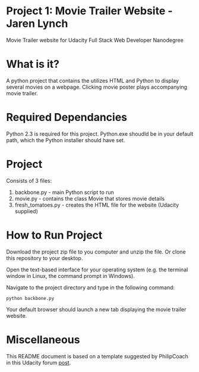 # Project 1: Movie Trailer Website - Jaren Lynch

Movie Trailer website for Udacity Full Stack Web Developer Nanodegree

# What is it?

A python project that contains the utilizes HTML and Python to display several movies on a webpage. Clicking movie poster plays accompanying movie trailer.

# Required Dependancies

Python 2.3 is required for this project. Python.exe shoudld be in your default path, which the Python installer should have set. 

# Project

Consists of 3 files:

1. backbone.py - main Python script to run
2. movie.py - contains the class Movie that stores movie details
3. fresh_tomatoes.py - creates the HTML file for the website (Udacity supplied)

# How to Run Project

Download the project zip file to you computer and unzip the file. Or clone this repository to your desktop.

Open the text-based interface for your operating system (e.g. the terminal window in Linux, the command prompt in Windows).

Navigate to the project directory and type in the following command:

`python backbone.py`

Your default browser should launch a new tab displaying the movie trailer website.

# Miscellaneous

This README document is based on a template suggested by PhilipCoach in this Udacity forum [post](https://discussions.udacity.com/t/readme-files-in-project-1/23524).

